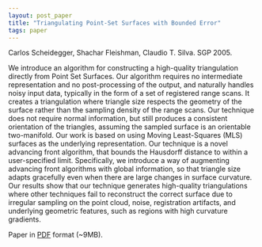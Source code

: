 ```yaml
---
layout: post_paper
title: "Triangulating Point-Set Surfaces with Bounded Error"
tags: paper
---
```


Carlos Scheidegger, Shachar Fleishman, Claudio
T. Silva. SGP 2005.

We introduce an algorithm for constructing a high-quality
triangulation directly from Point Set Surfaces. Our algorithm requires
no intermediate representation and no post-processing of the output,
and naturally handles noisy input data, typically in the form of a set
of registered range scans. It creates a triangulation where triangle
size respects the geometry of the surface rather than the sampling
density of the range scans. Our technique does not require normal
information, but still produces a consistent orientation of the
triangles, assuming the sampled surface is an orientable
two-manifold. Our work is based on using Moving Least-Squares (MLS)
surfaces as the underlying representation. Our technique is a novel
advancing front algorithm, that bounds the Hausdorff distance to
within a user-specified limit. Specifically, we introduce a way of
augmenting advancing front algorithms with global information, so that
triangle size adapts gracefully even when there are large changes in
surface curvature. Our results show that our technique generates
high-quality triangulations where other techniques fail to reconstruct
the correct surface due to irregular sampling on the point cloud,
noise, registration artifacts, and underlying geometric features, such
as regions with high curvature gradients.

Paper in [PDF](http://www.sci.utah.edu/~cscheid/pubs/tpss.pdf)
format (~9MB).
